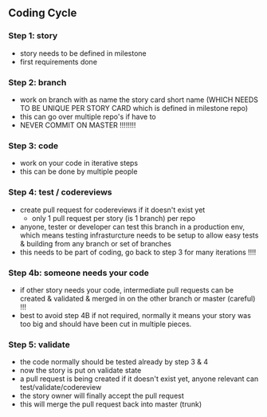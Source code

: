 ## Coding Cycle



### Step 1: story 

- story needs to be defined in milestone
- first requirements done

### Step 2: branch

- work on branch with as name the story card short name (WHICH NEEDS TO BE UNIQUE PER STORY CARD which is defined in milestone repo)
- this can go over multiple repo's if have to
- NEVER COMMIT ON MASTER !!!!!!!!

### Step 3: code

- work on your code in iterative steps
- this can be done by multiple people

### Step 4: test / codereviews

- create pull request for codereviews if it doesn't exist yet
	- only 1 pull request per story (is 1 branch) per repo
- anyone, tester or developer can test this branch in a production env, which means testing infrasturcture needs to be setup to allow easy tests & building from any branch or set of branches
- this needs to be part of coding, go back to step 3 for many iterations !!!!

### Step 4b: someone needs your code

- if other story needs your code, intermediate pull requests can be created & validated & merged in on the other branch or master (careful) !!!
- best to avoid step 4B if not required, normally it means your story was too big and should have been cut in multiple pieces.

### Step 5: validate

- the code normally should be tested already by step 3 & 4
- now the story is put on validate state
- a pull request is being created if it doesn't exist yet, anyone relevant can test/validate/codereview
- the story owner will finally accept the pull request
- this will merge the pull request back into master (trunk)




